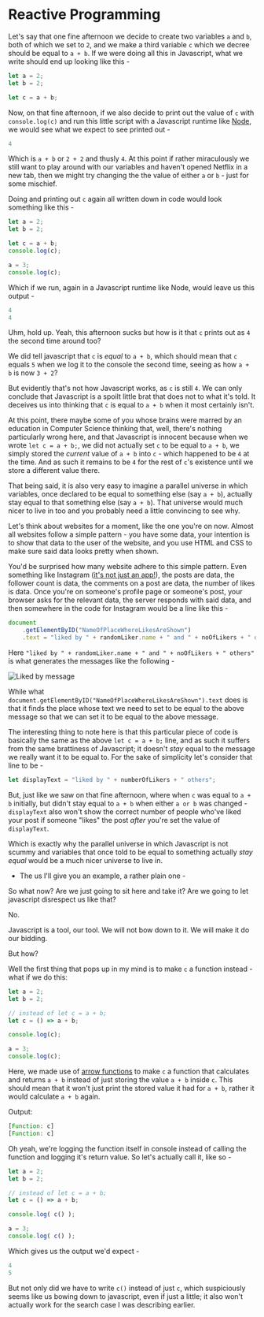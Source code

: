 # Reactive Programming

Let's say that one fine afternoon we decide to create two variables `a` and `b`, both of which we set to `2`, and we make a third variable `c` which we decree should be equal to `a + b`. If we were doing all this in Javascript, what we write should end up looking like this -

```js
let a = 2;
let b = 2;

let c = a + b;
```

Now, on that fine afternoon, if we also decide to print out the value of `c` with `console.log(c)` and run this little script with a Javascript runtime like [Node](https://nodejs.org/en/), we would see what we expect to see printed out -

```js
4
```

Which is `a + b` or `2 + 2` and thusly `4`. At this point if rather miraculously we still want to play around with our variables and haven't opened Netflix in a new tab, then we might try changing the the value of either `a` or `b` - just for some mischief.

Doing and printing out `c` again all written down in code would look something like this -

```js
let a = 2;
let b = 2;

let c = a + b;
console.log(c);

a = 3;
console.log(c);
```

Which if we run, again in a Javascript runtime like Node, would leave us this output -

```js
4
4
```

Uhm, hold up. Yeah, this afternoon sucks but how is it that `c` prints out as `4` the second time around too? 

We did tell javascript that `c` is _equal_ to `a + b`, which should mean that `c` equals `5` when we log it to the console the second time, seeing as how `a + b` is now `3 + 2`?

But evidently that's not how Javascript works, as `c` is still `4`. We can only conclude that Javascript is a spoilt little brat that does not to what it's told. It deceives us into thinking that `c` is equal to `a + b` when it most certainly isn't. 

At this point, there maybe some of you whose brains were marred by an education in Computer Science thinking that, well, there's nothing particularly wrong here, and that Javascript is innocent because when we wrote `let c = a + b;`, we did not actually set `c` to be equal to `a + b`, we simply stored the _current_ value of `a + b` into `c` - which happened to be `4` at the time. And as such it remains to be `4` for the rest of `c`'s existence until we store a different value there. 

That being said, it is also very easy to imagine a parallel universe in which variables, once declared to be equal to something else (say `a + b`), actually stay equal to that something else (say `a + b`). That universe would much nicer to live in too and you probably need a little convincing to see why.

Let's think about websites for a moment, like the one you're on now. Almost all websites follow a simple pattern - you have some data, your intention is to show that data to the user of the website, and you use HTML and CSS to make sure said data looks pretty when shown.

You'd be surprised how many website adhere to this simple pattern. Even something like Instagram ([it's not just an app!](https://www.instagram.com/)), the posts are data, the follower count is data, the comments on a post are data, the number of likes is data. Once you're on someone's profile page or someone's post, your browser asks for the relevant data, the server responds with said data, and then somewhere in the code for Instagram would be a line like this -

```js
document
    .getElementByID("NameOfPlaceWhereLikesAreShown")
    .text = "liked by " + randomLiker.name + " and " + noOfLikers + " others";
```

Here `"liked by " + randomLiker.name + " and " + noOfLikers + " others"` is what generates the messages like the following -

![Liked by message](/img/reactivity/liked_by_message.png)

While what `document.getElementByID("NameOfPlaceWhereLikesAreShown").text` does is that it finds the place whose text we need to set to be equal to the above message so that we can set it to be equal to the above message.

The interesting thing to note here is that this particular piece of code is basically the same as the above `let c = a + b;` line, and as such it suffers from the same brattiness 
of Javascript; it doesn't _stay_ equal to the message we really want it to be equal to. For the sake of simplicity let's consider that line to be -

```js
let displayText = "liked by " + numberOfLikers + " others";
```

But, just like we saw on that fine afternoon, where when `c` was equal to `a + b` initially, but didn't stay equal to `a + b` when either `a or b` was changed - `displayText` also won't show the correct number of people who've liked your post if someone "likes" the post _after_ you're set the value of `displayText`.

Which is exactly why the parallel universe in which Javascript is not scummy and variables that once told to be equal to something actually _stay equal_ would be a much nicer universe to live in. 

- The us
I'll give you an example, a rather plain one -

So what now? Are we just going to sit here and take it? Are we going to let javascript disrespect us like that?

No.

Javascript is a tool, our tool. We will not bow down to it. We will make it do our bidding.

But how?

Well the first thing that pops up in my mind is to make `c` a function instead - what if we do this:

```js
let a = 2;
let b = 2;

// instead of let c = a + b;
let c = () => a + b;

console.log(c);

a = 3;
console.log(c);
```

Here, we made use of [arrow functions](https://www.developerdrive.com/arrow-functions-javascript/) to make `c` a function that calculates and returns `a + b` instead of just storing the value `a + b` inside `c`. This should mean that it won't just print the stored value it had for `a + b`, rather it would calculate `a + b` again.

Output:

```js
[Function: c]
[Function: c]
```

Oh yeah, we're logging the function itself in console instead of calling the function and logging it's return value. So let's actually call it, like so -

```js
let a = 2;
let b = 2;

// instead of let c = a + b;
let c = () => a + b;

console.log( c() );

a = 3;
console.log( c() );
```

Which gives us the output we'd expect -

```js
4
5
```

But not only did we have to write `c()` instead of just `c`, which suspiciously seems like us bowing down to javascript, even if just a little; it also won't actually work for the search case I was describing earlier.